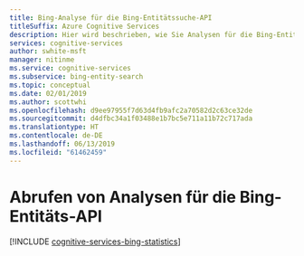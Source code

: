 ```yaml
---
title: Bing-Analyse für die Bing-Entitätssuche-API
titleSuffix: Azure Cognitive Services
description: Hier wird beschrieben, wie Sie Analysen für die Bing-Entitäts-API abrufen.
services: cognitive-services
author: swhite-msft
manager: nitinme
ms.service: cognitive-services
ms.subservice: bing-entity-search
ms.topic: conceptual
ms.date: 02/01/2019
ms.author: scottwhi
ms.openlocfilehash: d9ee97955f7d63d4fb9afc2a70582d2c63ce32de
ms.sourcegitcommit: d4dfbc34a1f03488e1b7bc5e711a11b72c717ada
ms.translationtype: HT
ms.contentlocale: de-DE
ms.lasthandoff: 06/13/2019
ms.locfileid: "61462459"
---
```

# <a name="how-to-get-analytics-for-bing-entities-api"></a>Abrufen von Analysen für die Bing-Entitäts-API

[!INCLUDE [cognitive-services-bing-statistics](../../../includes/cognitive-services-bing-statistics.md)]
